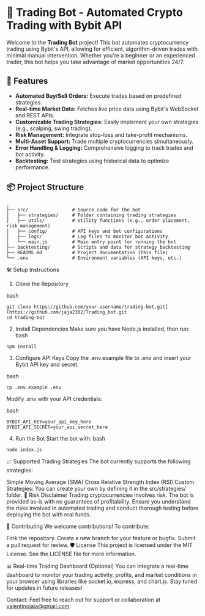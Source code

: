 # 🚀 Trading Bot - Automated Crypto Trading with Bybit API

Welcome to the **Trading Bot** project! This bot automates cryptocurrency trading using Bybit's API, allowing for efficient, algorithm-driven trades with minimal manual intervention. Whether you're a beginner or an experienced trader, this bot helps you take advantage of market opportunities 24/7.

## 🌟 Features
- **Automated Buy/Sell Orders:** Execute trades based on predefined strategies.
- **Real-time Market Data:** Fetches live price data using Bybit's WebSocket and REST APIs.
- **Customizable Trading Strategies:** Easily implement your own strategies (e.g., scalping, swing trading).
- **Risk Management:** Integrate stop-loss and take-profit mechanisms.
- **Multi-Asset Support:** Trade multiple cryptocurrencies simultaneously.
- **Error Handling & Logging:** Comprehensive logging to track trades and bot activity.
- **Backtesting:** Test strategies using historical data to optimize performance.

## 📦 Project Structure

```plaintext
.
├── src/                # Source code for the bot
│   ├── strategies/     # Folder containing trading strategies
│   ├── utils/          # Utility functions (e.g., order placement, risk management)
│   ├── config/         # API keys and bot configurations
│   ├── logs/           # Log files to monitor bot activity
│   └── main.js         # Main entry point for running the bot
├── backtesting/        # Scripts and data for strategy backtesting
├── README.md           # Project documentation (this file)
└── .env                # Environment variables (API keys, etc.)
```

🛠️ Setup Instructions
1. Clone the Repository

bash
```plaintext
git clone https://github.com/your-username/trading-bot.git](https://github.com/jaja2302/Trading_bot.git
cd trading-bot
```

2. Install Dependencies
Make sure you have Node.js installed, then run:
bash
```plaintext
npm install
```

3. Configure API Keys
Copy the .env.example file to .env and insert your Bybit API key and secret.

bash
```plaintext
cp .env.example .env
```
Modify .env with your API credentials:

bash
```plaintext
BYBIT_API_KEY=your_api_key_here
BYBIT_API_SECRET=your_api_secret_here
```
4. Run the Bot
Start the bot with:
bash
```plaintext
node index.js
```
📈 Supported Trading Strategies
The bot currently supports the following strategies:

Simple Moving Average (SMA) Cross
Relative Strength Index (RSI)
Custom Strategies: You can create your own by defining it in the src/strategies/ folder.
🚨 Risk Disclaimer
Trading cryptocurrencies involves risk. The bot is provided as-is with no guarantees of profitability. Ensure you understand the risks involved in automated trading and conduct thorough testing before deploying the bot with real funds.

🧠 Contributing
We welcome contributions! To contribute:

Fork the repository.
Create a new branch for your feature or bugfix.
Submit a pull request for review.
🛡️ License
This project is licensed under the MIT License. See the LICENSE file for more information.

📊 Real-time Trading Dashboard (Optional)
You can integrate a real-time dashboard to monitor your trading activity, profits, and market conditions in your browser using libraries like socket.io, express, and chart.js. Stay tuned for updates in future releases!

Contact: Feel free to reach out for support or collaboration at valentinojaja@gmail.com.
